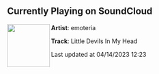 ## Currently Playing on SoundCloud

[<img align="left" width="100" src="https://i1.sndcdn.com/artworks-VZDhxF7M2m43npVv-yYhwag-t500x500.jpg">](https://soundcloud.com/emoteria/little-devils-in-my-head)

**Artist**: emoteria 

**Track**: Little Devils In My Head

Last updated at 04/14/2023 12:23
